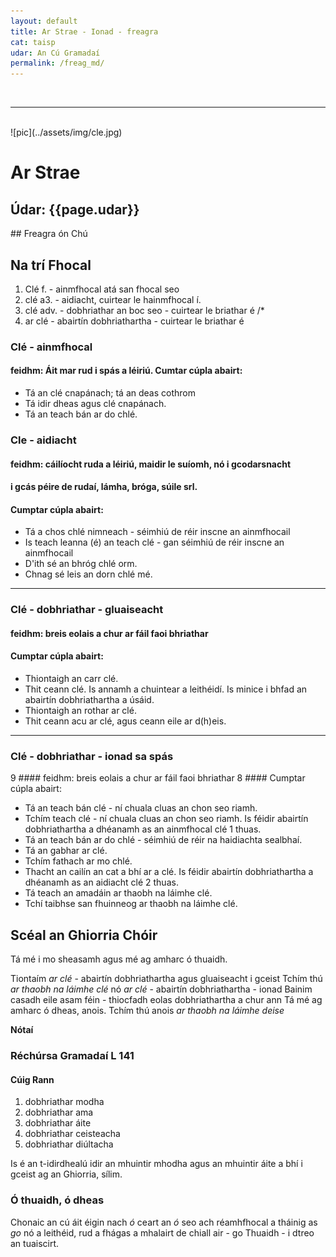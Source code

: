 ```yaml
---
layout: default
title: Ar Strae - Ionad - freagra
cat: taisp
udar: An Cú Gramadaí
permalink: /freag_md/
---
```

<br>
<hr>
<br>
![pic](../assets/img/cle.jpg)

# Ar Strae
<h2>Údar: {{page.udar}}</h2>
## Freagra ón Chú

## Na trí Fhocal

1. Clé f. - ainmfhocal atá san fhocal seo
2. clé a3.  - aidiacht, cuirtear le hainmfhocal í.
3. clé adv. - dobhriathar an boc seo - cuirtear le briathar é /*
4. ar clé - abairtín dobhriathartha - cuirtear le briathar é

### Clé - ainmfhocal
#### feidhm: Áit mar rud i spás a léiriú. Cumtar cúpla abairt:
- Tá an clé cnapánach; tá an deas cothrom
- Tá idir dheas agus clé cnapánach.
- Tá an teach bán ar do chlé.

### Cle - aidiacht
#### feidhm: cáilíocht ruda a léiriú, maidir le suíomh, nó i gcodarsnacht
#### i gcás péire de rudaí, lámha, bróga, súile srl.
#### Cumptar cúpla abairt:
- Tá a chos chlé nimneach - séimhiú de réir inscne an ainmfhocail
- Is teach leanna (é) an teach clé - gan séimhiú de réir inscne an ainmfhocail
- D'ith sé an bhróg chlé orm.
- Chnag sé leis an dorn chlé mé.
-----
### Clé - dobhriathar - gluaiseacht
#### feidhm: breis eolais a chur ar fáil faoi bhriathar
#### Cumptar cúpla abairt:
- Thiontaigh an carr clé.
- Thit ceann clé.
Is annamh a chuintear a leithéidí. Is minice i bhfad an
abairtín dobhriathartha a úsáid.
- Thiontaigh an rothar ar clé.
- Thit ceann acu ar clé, agus ceann eile ar d(h)eis.
------
 ### Clé - dobhriathar - ionad sa spás
 9 #### feidhm: breis eolais a chur ar fáil faoi bhriathar
 8 #### Cumptar cúpla abairt:
 - Tá an teach bán clé - ní chuala cluas an chon seo riamh.
 - Tchím teach clé - ní chuala cluas an chon seo riamh.
Is féidir abairtín dobhriathartha a dhéanamh as an ainmfhocal
clé 1 thuas.
- Tá an teach bán ar do chlé - séimhiú de réir na haidiachta
sealbhaí.
- Tá an gabhar ar clé.
- Tchím fathach ar mo chlé.
- Thacht an cailín an cat a bhí ar a clé.
Is féidir abairtín dobhriathartha a dhéanamh as an aidiacht
clé 2 thuas.
- Tá teach an amadáin ar thaobh na láimhe clé.
- Tchí taibhse san fhuinneog ar thaobh na láimhe clé.

## Scéal an Ghiorria Chóir

Tá mé i mo sheasamh agus mé ag amharc ó thuaidh.

Tiontaím *ar clé* - abairtín dobhriathartha agus gluaiseacht i gceist
Tchím thú *ar thaobh na láimhe clé* nó *ar clé* - abairtín dobhriathartha - ionad
Bainim casadh eile asam féin - thiocfadh eolas dobhriathartha a chur ann
Tá mé ag amharc ó dheas, anois.
Tchím thú anois *ar thaobh na láimhe deise*

<strong>Nótaí</strong>
### Réchúrsa Gramadaí L 141
#### Cúig Rann
1. dobhriathar modha
2. dobhriathar ama
3. dobhriathar áite
4. dobhriathar ceisteacha
5. dobhriathar diúltacha

Is é an t-idirdhealú idir an mhuintir mhodha agus an mhuintir áite
a bhí i gceist ag an Ghiorria, sílim.
### Ó thuaidh, ó dheas
Chonaic an cú áit éigin nach *ó* ceart an *ó* seo ach réamhfhocal a
tháinig as *go* nó a leithéid, rud a fhágas a mhalairt de chiall
air - go Thuaidh - i dtreo an tuaiscirt.
